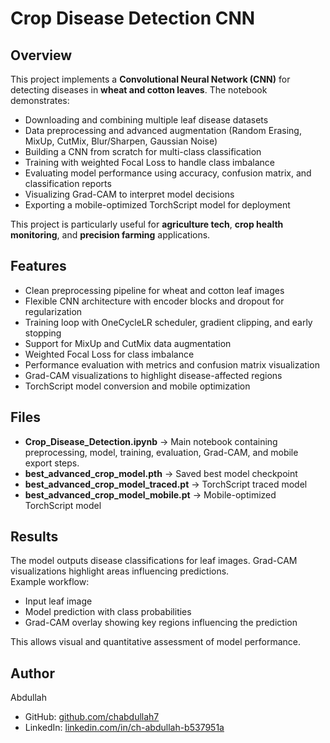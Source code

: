 # Crop Disease Detection CNN

## Overview
This project implements a **Convolutional Neural Network (CNN)** for detecting diseases in **wheat and cotton leaves**. The notebook demonstrates:  
- Downloading and combining multiple leaf disease datasets  
- Data preprocessing and advanced augmentation (Random Erasing, MixUp, CutMix, Blur/Sharpen, Gaussian Noise)  
- Building a CNN from scratch for multi-class classification  
- Training with weighted Focal Loss to handle class imbalance  
- Evaluating model performance using accuracy, confusion matrix, and classification reports  
- Visualizing Grad-CAM to interpret model decisions  
- Exporting a mobile-optimized TorchScript model for deployment  

This project is particularly useful for **agriculture tech**, **crop health monitoring**, and **precision farming** applications.

## Features
- Clean preprocessing pipeline for wheat and cotton leaf images  
- Flexible CNN architecture with encoder blocks and dropout for regularization  
- Training loop with OneCycleLR scheduler, gradient clipping, and early stopping  
- Support for MixUp and CutMix data augmentation  
- Weighted Focal Loss for class imbalance  
- Performance evaluation with metrics and confusion matrix visualization  
- Grad-CAM visualizations to highlight disease-affected regions  
- TorchScript model conversion and mobile optimization  

## Files
- **Crop_Disease_Detection.ipynb** → Main notebook containing preprocessing, model, training, evaluation, Grad-CAM, and mobile export steps.  
- **best_advanced_crop_model.pth** → Saved best model checkpoint  
- **best_advanced_crop_model_traced.pt** → TorchScript traced model  
- **best_advanced_crop_model_mobile.pt** → Mobile-optimized TorchScript model  

## Results
The model outputs disease classifications for leaf images. Grad-CAM visualizations highlight areas influencing predictions.  
Example workflow:  

- Input leaf image  
- Model prediction with class probabilities  
- Grad-CAM overlay showing key regions influencing the prediction  

This allows visual and quantitative assessment of model performance.

## Author
Abdullah  
- GitHub: [github.com/chabdullah7](https://github.com/chabdullah7)  
- LinkedIn: [linkedin.com/in/ch-abdullah-b537951a](https://www.linkedin.com/in/ch-abdullah-b537951a)
